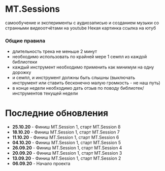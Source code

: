 # MT.Sessions
самообучение и эксперименты с аудиозаписью и созданием музыки со странными видеоотчётами на youtube
Некая картинка
ссылка на ютуб

### Общие правила
- длительность трека не меньше 2 минут
- необходимо использовать по крайней мере 1 семпл из каждой библиотеки
- каждый инструмент необходимо применить как минимум на одну дорожку
- и семпл, и инструмент должны быть слышны (выключать инструмент или ставить бесконечно малую громкость - не наш путь)
-	в конце недели необходимо дать отзыв по поводу библиотек/инструментов текущей недели



# Последние обновления
- **25.10.20** - Финиш MT.Session 1, старт MT.Session 8
- **18.10.20** - Финиш MT.Session 1, старт MT.Session 7
- **11.10.20** - Финиш MT.Session 1, старт MT.Session 6
- **04.10.20** - Финиш MT.Session 1, старт MT.Session 5
- **26.09.20** - Финиш MT.Session 1, старт MT.Session 4
- **20.09.20** - Финиш MT.Session 1, старт MT.Session 3
- **13.09.20** - Финиш MT.Session 1, старт MT.Session 2
- **06.09.20** - Начало проекта

